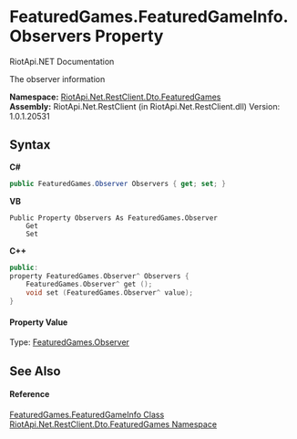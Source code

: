# FeaturedGames.FeaturedGameInfo.Observers Property 
RiotApi.NET Documentation 

The observer information

**Namespace:**&nbsp;<a href="3e2b828e-de06-ca7f-5a82-548a331b47bc">RiotApi.Net.RestClient.Dto.FeaturedGames</a><br />**Assembly:**&nbsp;RiotApi.Net.RestClient (in RiotApi.Net.RestClient.dll) Version: 1.0.1.20531

## Syntax

**C#**<br />
``` C#
public FeaturedGames.Observer Observers { get; set; }
```

**VB**<br />
``` VB
Public Property Observers As FeaturedGames.Observer
	Get
	Set
```

**C++**<br />
``` C++
public:
property FeaturedGames.Observer^ Observers {
	FeaturedGames.Observer^ get ();
	void set (FeaturedGames.Observer^ value);
}
```


#### Property Value
Type: <a href="1d459f8d-6dc7-c47d-ab0e-47a147a97173">FeaturedGames.Observer</a>

## See Also


#### Reference
<a href="156b1174-37ad-1786-bd07-1caa050caece">FeaturedGames.FeaturedGameInfo Class</a><br /><a href="3e2b828e-de06-ca7f-5a82-548a331b47bc">RiotApi.Net.RestClient.Dto.FeaturedGames Namespace</a><br />